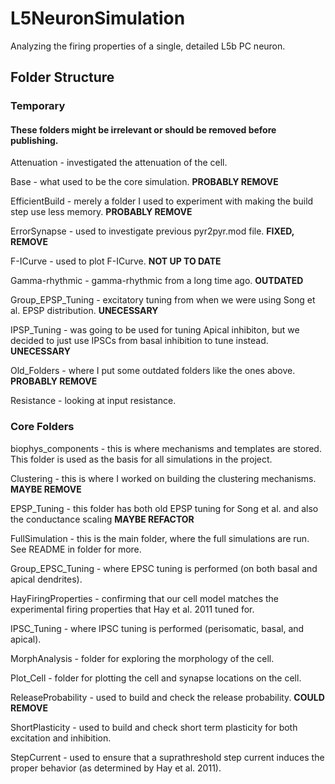 # L5NeuronSimulation

Analyzing the firing properties of a single, detailed L5b PC neuron.

## Folder Structure

### Temporary
#### These folders might be irrelevant or should be removed before publishing.

Attenuation - investigated the attenuation of the cell.

Base - what used to be the core simulation. **PROBABLY REMOVE**

EfficientBuild - merely a folder I used to experiment with making the build step use less memory. **PROBABLY REMOVE**

ErrorSynapse - used to investigate previous pyr2pyr.mod file. **FIXED, REMOVE**

F-ICurve - used to plot F-ICurve. **NOT UP TO DATE**

Gamma-rhythmic - gamma-rhythmic from a long time ago. **OUTDATED**

Group_EPSP_Tuning - excitatory tuning from when we were using Song et al. EPSP distribution. **UNECESSARY**

IPSP_Tuning - was going to be used for tuning Apical inhibiton, but we decided to just use IPSCs from basal inhibition to tune instead. **UNECESSARY**

Old_Folders - where I put some outdated folders like the ones above. **PROBABLY REMOVE**

Resistance - looking at input resistance.

### Core Folders

biophys_components - this is where mechanisms and templates are stored. This folder is used as the basis for all simulations in the project.

Clustering - this is where I worked on building the clustering mechanisms. **MAYBE REMOVE**

EPSP_Tuning - this folder has both old EPSP tuning for Song et al. and also the conductance scaling **MAYBE REFACTOR**

FullSimulation - this is the main folder, where the full simulations are run. See README in folder for more.

Group_EPSC_Tuning - where EPSC tuning is performed (on both basal and apical dendrites).

HayFiringProperties - confirming that our cell model matches the experimental firing properties that Hay et al. 2011 tuned for.

IPSC_Tuning - where IPSC tuning is performed (perisomatic, basal, and apical).

MorphAnalysis - folder for exploring the morphology of the cell.

Plot_Cell - folder for plotting the cell and synapse locations on the cell.

ReleaseProbability - used to build and check the release probability. **COULD REMOVE**

ShortPlasticity - used to build and check short term plasticity for both excitation and inhibition.

StepCurrent - used to ensure that a suprathreshold step current induces the proper behavior (as determined by Hay et al. 2011).

